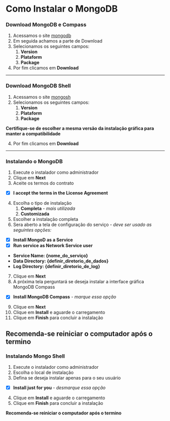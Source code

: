 # Como Instalar o MongoDB

### Download MongoDB e Compass
1. Acessamos o site [mongodb](https://www.mongodb.com/try/download/community)
2. Em seguida achamos a parte de Download
3. Selecionamos os seguintes campos:
   1.  __Version__
   2.  __Plataform__
   3.  __Package__
4.  Por fim clicamos em __Download__
---
### Download MongoDB Shell
1. Acessamos o site [mongosh](https://www.mongodb.com/try/download/shell)
2. Selecionamos os seguintes campos:
   1.  __Version__
   2.  __Plataform__
   3.  __Package__

__Certifique-se de escolher a mesma versão da instalação gráfica para manter a compatibilidade__

4.  Por fim clicamos em __Download__
---
### Instalando o MongoDB
1. Execute o instalador como administrador
2. Clique em __Next__
3. Aceite os termos do contrato
- [X] __I accept the terms in the License Agreement__
4. Escolha o tipo de instalação
   1. **Completa** - _mais utilizada_
   2. __Customizada__
5. Escolher a instalação completa
6. Sera aberto a tela de configuração do serviço - _deve ser usado as seguintes opções:_
- [X] __Install MongoD as a Service__
- [X] __Run service as Network Service user__
* __Service Name: {nome_do_serviço}__
* __Data Directory: {definir_diretorio_de_dados}__
* __Log Directory: {definir_diretorio_de_log}__
7. Clique em __Next__
8. A próxima tela perguntará se deseja instalar a interface gráfica MongoDB Compass
- [X] **Install MongoDB Compass** - _marque essa opção_
9. Clique em __Next__
10. Clique em __Install__ e aguarde o carregamento
11. Clique em __Finish__ para concluir a instalação

__Recomenda-se reiniciar o computador após o termino__
---
### Instalando Mongo Shell
1. Execute o instalador como administrador
2. Escolha o local de instalação
3. Defina se deseja instalar apenas para o seu usuário
- [X] **Install just for you** - _desmarque essa opção_
4. Clique em __Install__ e aguarde o carregamento
5. Clique em __Finish__ para concluir a instalação

__Recomenda-se reiniciar o computador após o termino__